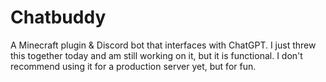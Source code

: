 # Chatbuddy
A Minecraft plugin &amp; Discord bot that interfaces with ChatGPT. I just threw this together today and am still working on it, but it is functional. I don't recommend using it for a production server yet, but for fun.
